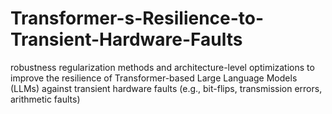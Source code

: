 # Transformer-s-Resilience-to-Transient-Hardware-Faults
robustness regularization methods and architecture-level optimizations to improve the resilience of Transformer-based Large Language Models (LLMs) against transient hardware faults (e.g., bit-flips, transmission errors, arithmetic faults)
